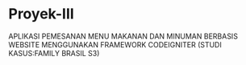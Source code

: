 # Proyek-III
APLIKASI PEMESANAN MENU MAKANAN DAN MINUMAN BERBASIS WEBSITE MENGGUNAKAN FRAMEWORK CODEIGNITER (STUDI KASUS:FAMILY BRASIL S3)
